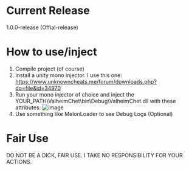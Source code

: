 # Current Release 
1.0.0-release (Offial-release)

# How to use/inject
1. Compile project (of course)
2. Install a unity mono injector. I use this one: https://www.unknowncheats.me/forum/downloads.php?do=file&id=34970
3. Run your mono injector of choice and inject the YOUR_PATH\ValheimChet\bin\Debug\ValheimChet.dll with these attributes:
![image](https://github.com/user-attachments/assets/f9fcb3d9-33d1-4bb7-9480-053a44493319)
4. Use something like MelonLoader to see Debug Logs (Optional) 


# Fair Use
DO NOT BE A DICK, FAIR USE. I TAKE NO RESPONSIBILITY FOR YOUR ACTIONS.
